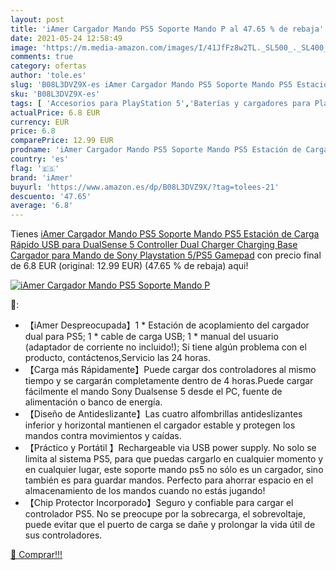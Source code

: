```yaml
---
layout: post
title: 'iAmer Cargador Mando PS5 Soporte Mando P al 47.65 % de rebaja'
date: 2021-05-24 12:58:49
image: 'https://m.media-amazon.com/images/I/41JfFz8w2TL._SL500_._SL400_.jpg'
comments: true
category: ofertas
author: 'tole.es'
slug: 'B08L3DVZ9X-es iAmer Cargador Mando PS5 Soporte Mando PS5 Estación de...'
sku: 'B08L3DVZ9X-es'
tags: [ 'Accesorios para PlayStation 5','Baterías y cargadores para PlayStation 5','Cargadores para PlayStation 5','Hardware y juegos para PlayStation 5','Videojuegos','iamer','playstation','ps5', ]
actualPrice: 6.8 EUR
currency: EUR
price: 6.8
comparePrice: 12.99 EUR
prodname: 'iAmer Cargador Mando PS5 Soporte Mando PS5 Estación de Carga Rápido USB para DualSense 5 Controller Dual Charger Charging Base Cargador para Mando de Sony Playstation 5/PS5 Gamepad'
country: 'es'
flag: '🇪🇸'
brand: 'iAmer'
buyurl: 'https://www.amazon.es/dp/B08L3DVZ9X/?tag=tolees-21'
descuento: '47.65'
average: '6.8'
---
```


Tienes [iAmer Cargador Mando PS5 Soporte Mando PS5 Estación de Carga Rápido USB para DualSense 5 Controller Dual Charger Charging Base Cargador para Mando de Sony Playstation 5/PS5 Gamepad](https://www.amazon.es/dp/B08L3DVZ9X/?tag=tolees-21) con precio final de  6.8 EUR (original: 12.99 EUR) (47.65 %  de rebaja) aqui!

[![iAmer Cargador Mando PS5 Soporte Mando P](https://m.media-amazon.com/images/I/41JfFz8w2TL._SL500_._SL400_.jpg)](https://www.amazon.es/dp/B08L3DVZ9X/?tag=tolees-21)

🔎:

- 【iAmer Despreocupada】1 * Estación de acoplamiento del cargador dual para PS5; 1 * cable de carga USB; 1 * manual del usuario (adaptador de corriente no incluido!); Si tiene algún problema con el producto, contáctenos,Servicio las 24 horas.
- 【Carga más Rápidamente】Puede cargar dos controladores al mismo tiempo y se cargarán completamente dentro de 4 horas.Puede cargar fácilmente el mando Sony Dualsense 5 desde el PC, fuente de alimentación o banco de energía.
- 【Diseño de Antideslizante】Las cuatro alfombrillas antideslizantes inferior y horizontal mantienen el cargador estable y protegen los mandos contra movimientos y caídas.
- 【Práctico y Portátil 】Rechargeable via USB power supply. No solo se limita al sistema PS5, para que puedas cargarlo en cualquier momento y en cualquier lugar, este soporte mando ps5 no sólo es un cargador, sino también es para guardar mandos. Perfecto para ahorrar espacio en el almacenamiento de los mandos cuando no estás jugando!
- 【Chip Protector Incorporado】Seguro y confiable para cargar el controlador PS5. No se preocupe por la sobrecarga, el sobrevoltaje, puede evitar que el puerto de carga se dañe y prolongar la vida útil de sus controladores.

[🛒 Comprar!!!](https://www.amazon.es/dp/B08L3DVZ9X/?tag=tolees-21)
